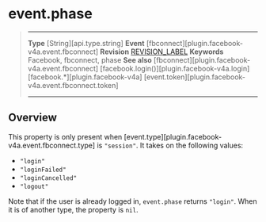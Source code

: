 
# event.phase

> --------------------- ------------------------------------------------------------------------------------------
> __Type__              [String][api.type.string]
> __Event__             [fbconnect][plugin.facebook-v4a.event.fbconnect]
> __Revision__          [REVISION_LABEL](REVISION_URL)
> __Keywords__          Facebook, fbconnect, phase
> __See also__          [fbconnect][plugin.facebook-v4a.event.fbconnect]
>						[facebook.login()][plugin.facebook-v4a.login]
>						[facebook.*][plugin.facebook-v4a]
>                       [event.token][plugin.facebook-v4a.event.fbconnect.token]
> --------------------- ------------------------------------------------------------------------------------------

## Overview

This property is only present when [event.type][plugin.facebook-v4a.event.fbconnect.type] is `"session"`. It takes on the following values:

* `"login"`
* `"loginFailed"`
* `"loginCancelled"`
* `"logout"`

Note that if the user is already logged in, `event.phase` returns `"login"`. When it is of another type, the property is `nil`.
